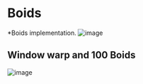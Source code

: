 # Boids
*Boids implementation.
![image](https://user-images.githubusercontent.com/33639948/74019812-4ab68e00-49a9-11ea-9484-5e1f40c6a6e4.png)

## Window warp and 100 Boids
![image](https://user-images.githubusercontent.com/33639948/74596971-de522380-5067-11ea-9cc2-814677896f8e.png)

